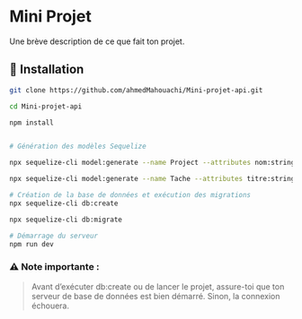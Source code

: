# Mini Projet

Une brève description de ce que fait ton projet.

## 🚀 Installation

```bash
git clone https://github.com/ahmedMahouachi/Mini-projet-api.git

cd Mini-projet-api

npm install


# Génération des modèles Sequelize

npx sequelize-cli model:generate --name Project --attributes nom:string,descriprion:text,dateCreation:date

npx sequelize-cli model:generate --name Tache --attributes titre:string,statut:string,project_id:integer

# Création de la base de données et exécution des migrations
npx sequelize-cli db:create

npx sequelize-cli db:migrate

# Démarrage du serveur
npm run dev

```
### ⚠️ Note importante :

> Avant d’exécuter db:create ou de lancer le projet, assure-toi que ton serveur de base de données est bien démarré. Sinon, la connexion échouera.
